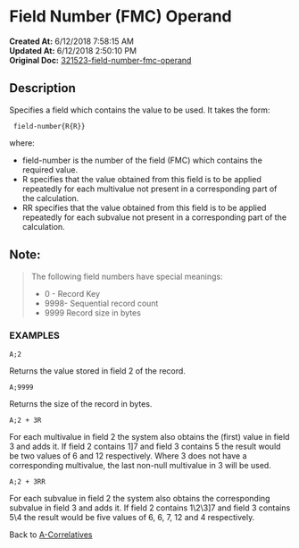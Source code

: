# Field Number (FMC) Operand

**Created At:** 6/12/2018 7:58:15 AM  
**Updated At:** 6/12/2018 2:50:10 PM  
**Original Doc:** [321523-field-number-fmc-operand](https://docs.jbase.com/46351-conversion-processing/321523-field-number-fmc-operand)  


## Description

Specifies a field which contains the value to be used. It takes the form:

```
 field-number{R{R}}
```

where:

- field-number is the number of the field (FMC) which contains the required value.
- R specifies that the value obtained from this field is to be applied repeatedly for each multivalue not present in a corresponding part of the calculation.
- RR specifies that the value obtained from this field is to be applied repeatedly for each subvalue not present in a corresponding part of the calculation.




## Note: 


> The following field numbers have special meanings:
> 
> - 0 - Record Key
> - 9998- Sequential record count
> - 9999 Record size in bytes




### EXAMPLES 

```
A;2
```

Returns the value stored in field 2 of the record.

```
A;9999
```

Returns the size of the record in bytes.

```
A;2 + 3R
```

For each multivalue in field 2 the system also obtains the (first) value in field 3 and adds it. If field 2 contains 1]7 and field 3 contains 5 the result would be two values of 6 and 12 respectively. Where 3 does not have a corresponding multivalue, the last non-null multivalue in 3 will be used.

```
A;2 + 3RR
```

For each subvalue in field 2 the system also obtains the corresponding subvalue in field 3 and adds it. If field 2 contains 1\2\3]7 and field 3 contains 5\4 the result would be five values of 6, 6, 7, 12 and 4 respectively.



Back to [A-Correlatives](./../a-correlatives)
